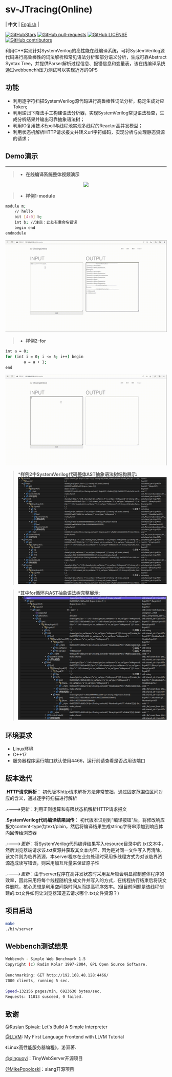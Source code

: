 # sv-JTracing(Online)

| **中文** | [English](readme_en.md) |

[![GitHubStars](https://img.shields.io/github/stars/AllwenWeill/sv-JTracing_Online?logo=GitHub)](https://github.com/AllwenWeill/sv-JTracing_Online/stargazers)
[![GitHub pull-requests](https://img.shields.io/github/issues-pr/AllwenWeill/sv-JTracing_Online.svg)](https://github.com/AllwenWeill/sv-JTracing_Online/pulls)
[![GitHub LICENSE](https://img.shields.io/github/license/AllwenWeill/sv-JTracing_Online.svg)](https://github.com/AllwenWeill/sv-JTracing_Online/blob/master/LICENSE)
[![GitHub contributors](https://img.shields.io/github/contributors/AllwenWeill/sv-JTracing_Online.svg)](https://github.com/AllwenWeill/sv-JTracing_Online/graphs/contributors)

利用C++实现针对SystemVerilog的高性能在线编译系统，可将SystemVerilog源代码进行高鲁棒性的词法解析和常见语法分析和部分语义分析，生成可靠Abstract Syntax Tree，并提供Parser解析过程信息、报错信息和变量表，该在线编译系统通过webbenchh压力测试可以实现近万的QPS

## 功能
* 利用逐字符扫描SystemVerilog源代码进行高鲁棒性词法分析，稳定生成对应Token;
* 利用递归下降法手工构建语法分析器，实现SystemVerilog常见语法检查，生成分析结果并输出可靠抽象语法树；
* 利用IO复用技术Epoll与线程池实现多线程的Reactor高并发模型；
* 利用状态机解析HTTP请求报文并转义url字符编码，实现分析与处理静态资源的请求；

## Demo演示
----------
> * __在线编译系统整体视频演示__
<div align=center><img src="https://github.com/AllwenWeill/IMG/blob/main/video_show.gif" height="429"/> </div>

> * __样例1-module__
```bash
module m;
    // hello
    bit [4:0] b;
    int b; //注意：此处有重命名错误
    begin end
endmodule
```
![image](https://github.com/AllwenWeill/IMG/blob/main/vedio_medule.gif)

> * __样例2-for__
```bash
int a = 0;
for (int i = 0; i <= 5; i++) begin
        a = a + 1;
end
```
![image](https://github.com/AllwenWeill/IMG/blob/main/video_for.gif)

> *__样例2中SystemVerilog代码整体AST抽象语法树结构展示:__
![image](https://github.com/AllwenWeill/IMG/blob/main/AST_whole.png)

> *__其中for循环内AST抽象语法树完整展示:__
![image](https://github.com/AllwenWeill/IMG/blob/main/AST_for.png)

## 环境要求
* Linux环境
* C++17
* 服务器程序运行端口默认使用4466，运行前请查看是否占用该端口

## 版本迭代
.__HTTP请求解析__：
初代版本http请求解析方法非常笨拙，通过固定范围位区间对应的含义，通过逐字符扫描进行解析

.---->更新：利用正则运算和有限状态机解析HTTP请求报文

.__SystemVerilog代码编译结果回传__：
初代版本识别到“编译按钮”后，将修改响应报文content-type为text/plain，然后将编译结果生成string字符串添加到响应体内回传给浏览器

.---->_更新_：将SystemVerilog代码编译结果写入resource目录中的.txt文本中，然后浏览器端请求该.txt资源并获取其文本内容，因为是对同一文件写入再清除，该文件则为临界资源，本server程序在业务处理时采用多线程方式为对该临界资源造成读写错误，则采用加互斥量来保证原子性

.---->_更新_：由于server程序在高并发状态时采用互斥锁会明显抑制整体程序的效率，因此采用将每个线程随机生成文件并写入的方式，在线程执行结束后将该文件删除，核心思想是利用空间换时间从而提高程序效率。(但目前问题是该线程创建的.txt文件如何让浏览器知道去请求哪个.txt文件资源？)


## 项目启动
```bash
make
./bin/server
```

## Webbench测试结果
```bash
Webbench - Simple Web Benchmark 1.5
Copyright (c) Radim Kolar 1997-2004, GPL Open Source Software.

Benchmarking: GET http://192.168.48.128:4466/
7000 clients, running 5 sec.

Speed=132156 pages/min, 6923630 bytes/sec.
Requests: 11013 susceed, 0 failed.
```



## 致谢
[@Ruslan Spivak](https://github.com/rspivak/): Let's Build A Simple Interpreter

[@LLVM](https://llvm.org/docs/tutorial/MyFirstLanguageFrontend/index.html): My First Language Frontend with LLVM Tutorial

《Linux高性能服务器编程》，游双著.

[@qinguoyi](https://github.com/qinguoyi/TinyWebServer)：TinyWebServer开源项目

[@MikePopoloski](https://github.com/MikePopoloski/slang)：slang开源项目

 
